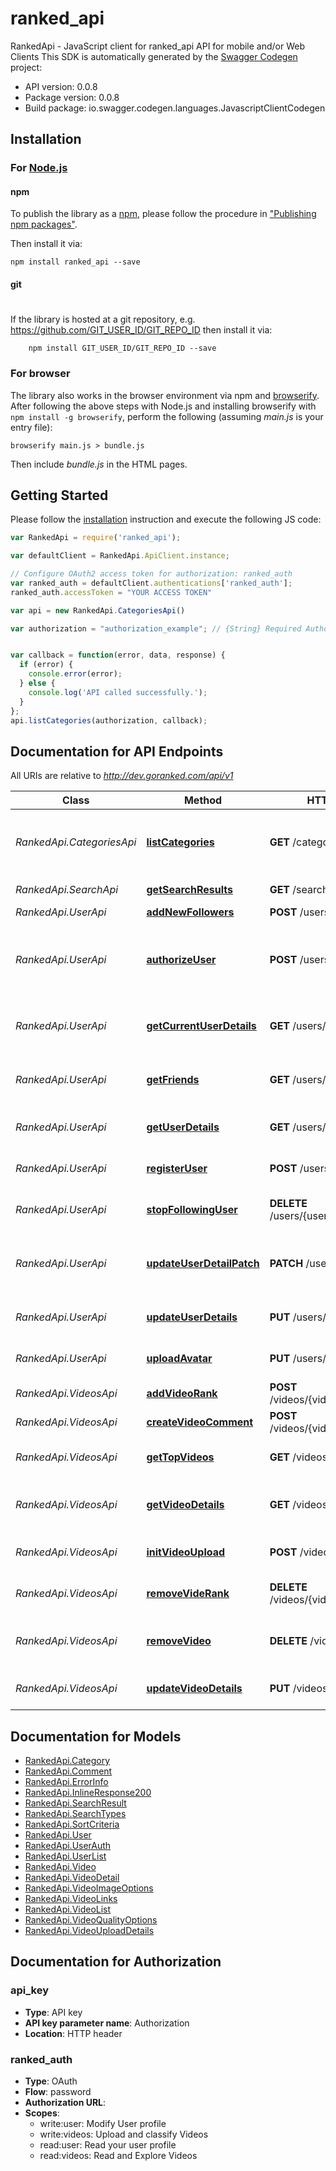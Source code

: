 # ranked_api

RankedApi - JavaScript client for ranked_api
API for mobile and/or Web Clients
This SDK is automatically generated by the [Swagger Codegen](https://github.com/swagger-api/swagger-codegen) project:

- API version: 0.0.8
- Package version: 0.0.8
- Build package: io.swagger.codegen.languages.JavascriptClientCodegen

## Installation

### For [Node.js](https://nodejs.org/)

#### npm

To publish the library as a [npm](https://www.npmjs.com/),
please follow the procedure in ["Publishing npm packages"](https://docs.npmjs.com/getting-started/publishing-npm-packages).

Then install it via:

```shell
npm install ranked_api --save
```

#### git
#
If the library is hosted at a git repository, e.g.
https://github.com/GIT_USER_ID/GIT_REPO_ID
then install it via:

```shell
    npm install GIT_USER_ID/GIT_REPO_ID --save
```

### For browser

The library also works in the browser environment via npm and [browserify](http://browserify.org/). After following
the above steps with Node.js and installing browserify with `npm install -g browserify`,
perform the following (assuming *main.js* is your entry file):

```shell
browserify main.js > bundle.js
```

Then include *bundle.js* in the HTML pages.

## Getting Started

Please follow the [installation](#installation) instruction and execute the following JS code:

```javascript
var RankedApi = require('ranked_api');

var defaultClient = RankedApi.ApiClient.instance;

// Configure OAuth2 access token for authorization: ranked_auth
var ranked_auth = defaultClient.authentications['ranked_auth'];
ranked_auth.accessToken = "YOUR ACCESS TOKEN"

var api = new RankedApi.CategoriesApi()

var authorization = "authorization_example"; // {String} Required Authorization Bearer Token for OAuth2


var callback = function(error, data, response) {
  if (error) {
    console.error(error);
  } else {
    console.log('API called successfully.');
  }
};
api.listCategories(authorization, callback);

```

## Documentation for API Endpoints

All URIs are relative to *http://dev.goranked.com/api/v1*

Class | Method | HTTP request | Description
------------ | ------------- | ------------- | -------------
*RankedApi.CategoriesApi* | [**listCategories**](docs/CategoriesApi.md#listCategories) | **GET** /categories | List of available categories / sub-categories
*RankedApi.SearchApi* | [**getSearchResults**](docs/SearchApi.md#getSearchResults) | **GET** /search | Search for Content
*RankedApi.UserApi* | [**addNewFollowers**](docs/UserApi.md#addNewFollowers) | **POST** /users/{user_id}/friends | Follow a user
*RankedApi.UserApi* | [**authorizeUser**](docs/UserApi.md#authorizeUser) | **POST** /users/auth/token | OAuth Authorization Endpoint for already registered users.
*RankedApi.UserApi* | [**getCurrentUserDetails**](docs/UserApi.md#getCurrentUserDetails) | **GET** /users/me | Returns authorized users information
*RankedApi.UserApi* | [**getFriends**](docs/UserApi.md#getFriends) | **GET** /users/{user_id}/friends | List a given users&#39; followed friends
*RankedApi.UserApi* | [**getUserDetails**](docs/UserApi.md#getUserDetails) | **GET** /users/{user_id} | Returns a user queried by id
*RankedApi.UserApi* | [**registerUser**](docs/UserApi.md#registerUser) | **POST** /users/register | User Registration Endpoint
*RankedApi.UserApi* | [**stopFollowingUser**](docs/UserApi.md#stopFollowingUser) | **DELETE** /users/{user_id}/friends | Stop Following a user
*RankedApi.UserApi* | [**updateUserDetailPatch**](docs/UserApi.md#updateUserDetailPatch) | **PATCH** /users/{user_id} | Update one or more fields of a Users&#39; profile
*RankedApi.UserApi* | [**updateUserDetails**](docs/UserApi.md#updateUserDetails) | **PUT** /users/{user_id} | Update a Users information
*RankedApi.UserApi* | [**uploadAvatar**](docs/UserApi.md#uploadAvatar) | **PUT** /users/{user_id}/avatar | Upload an avatar image file.
*RankedApi.VideosApi* | [**addVideoRank**](docs/VideosApi.md#addVideoRank) | **POST** /videos/{video_id}/rank/ | &#39;Like&#39; or rank a given video
*RankedApi.VideosApi* | [**createVideoComment**](docs/VideosApi.md#createVideoComment) | **POST** /videos/{video_id}/comments/ | Comment on a given video
*RankedApi.VideosApi* | [**getTopVideos**](docs/VideosApi.md#getTopVideos) | **GET** /videos | List of top 20 most popular videos
*RankedApi.VideosApi* | [**getVideoDetails**](docs/VideosApi.md#getVideoDetails) | **GET** /videos/{video_id} | Detailed information about one video
*RankedApi.VideosApi* | [**initVideoUpload**](docs/VideosApi.md#initVideoUpload) | **POST** /videos/upload | Endpoint to handle video uploads
*RankedApi.VideosApi* | [**removeVideRank**](docs/VideosApi.md#removeVideRank) | **DELETE** /videos/{video_id}/rank/ | &#39;Dislike&#39; or de-rank a given video
*RankedApi.VideosApi* | [**removeVideo**](docs/VideosApi.md#removeVideo) | **DELETE** /videos/{video_id} | Delete personal videos from Ranked
*RankedApi.VideosApi* | [**updateVideoDetails**](docs/VideosApi.md#updateVideoDetails) | **PUT** /videos/{video_id} | Update an existing Video


## Documentation for Models

 - [RankedApi.Category](docs/Category.md)
 - [RankedApi.Comment](docs/Comment.md)
 - [RankedApi.ErrorInfo](docs/ErrorInfo.md)
 - [RankedApi.InlineResponse200](docs/InlineResponse200.md)
 - [RankedApi.SearchResult](docs/SearchResult.md)
 - [RankedApi.SearchTypes](docs/SearchTypes.md)
 - [RankedApi.SortCriteria](docs/SortCriteria.md)
 - [RankedApi.User](docs/User.md)
 - [RankedApi.UserAuth](docs/UserAuth.md)
 - [RankedApi.UserList](docs/UserList.md)
 - [RankedApi.Video](docs/Video.md)
 - [RankedApi.VideoDetail](docs/VideoDetail.md)
 - [RankedApi.VideoImageOptions](docs/VideoImageOptions.md)
 - [RankedApi.VideoLinks](docs/VideoLinks.md)
 - [RankedApi.VideoList](docs/VideoList.md)
 - [RankedApi.VideoQualityOptions](docs/VideoQualityOptions.md)
 - [RankedApi.VideoUploadDetails](docs/VideoUploadDetails.md)


## Documentation for Authorization


### api_key

- **Type**: API key
- **API key parameter name**: Authorization
- **Location**: HTTP header

### ranked_auth

- **Type**: OAuth
- **Flow**: password
- **Authorization URL**: 
- **Scopes**: 
  - write:user: Modify User profile
  - write:videos: Upload and classify Videos
  - read:user: Read your user profile
  - read:videos: Read and Explore Videos

